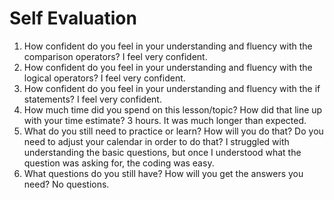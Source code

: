 # Self Evaluation

1. How confident do you feel in your understanding and fluency with the comparison operators?
I feel very confident.
1. How confident do you feel in your understanding and fluency with the logical operators?
I feel very confident.
1. How confident do you feel in your understanding and fluency with the if statements?
I feel very confident.
1. How much time did you spend on this lesson/topic? How did that line up with your time estimate?
3 hours. It was much longer than expected.
1. What do you still need to practice or learn? How will you do that? Do you need to adjust your calendar in order to do that?
I struggled with understanding the basic questions, but once I understood what the question was asking for, the coding was easy.
1. What questions do you still have? How will you get the answers you need?
No questions.
